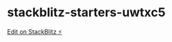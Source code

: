 # stackblitz-starters-uwtxc5

[Edit on StackBlitz ⚡️](https://stackblitz.com/edit/stackblitz-starters-uwtxc5)